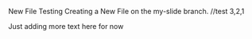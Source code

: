 New File Testing Creating a New File on the my-slide branch.
//test 3,2,1


Just adding more text here for now
